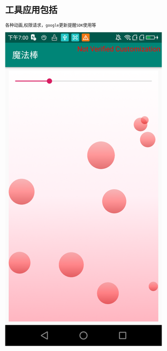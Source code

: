 # 工具应用包括

各种动画,权限请求，`google`更新提醒`SDK`使用等

![](https://github.com/jiayugang/MagicWand/blob/master/a.png)